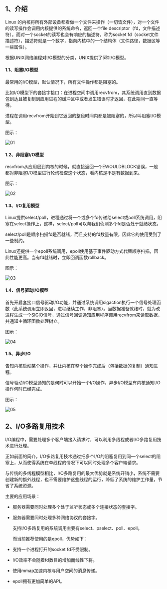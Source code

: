 ## 1、介绍

Linux 的内核将所有外部设备都看做一个文件来操作（一切皆文件），对一个文件的读写操作会调用内核提供的系统命令，返回一个file descriptor（fd，文件描述符）。而对一个socket的读写也会有响应的描述符，称为socket fd（socket文件描述符），描述符就是一个数字，指向内核中的一个结构体（文件路径，数据区等一些属性）。

根据UNIX网络编程对I/O模型的分类，UNIX提供了5种I/O模型。



#### 1.1、阻塞I/O模型

最常用的I/O模型，默认情况下，所有文件操作都是阻塞的。

比如I/O模型下的套接字接口：在进程空间中调用recvfrom，其系统调用直到数据包到达且被复制到应用进程的缓冲区中或者发生错误时才返回，在此期间一直等待。

进程在调用recvfrom开始到它返回的整段时间内都是被阻塞的，所以叫阻塞I/O模型。

图示：

![](http://blog.anxpp.com/usr/uploads/2016/05/1140040694.png "01")

#### 1.2、非阻塞I/O模型

recvfrom从应用层到内核的时候，就直接返回一个EWOULDBLOCK错误，一般都对非阻塞I/O模型进行轮询检查这个状态，看内核是不是有数据到来。

图示：

![](http://blog.anxpp.com/usr/uploads/2016/05/2665563581.png "02")

#### 1.3、I/O复用模型

Linux提供select/poll，进程通过将一个或多个fd传递给select或poll系统调用，阻塞在select操作上，这样，select/poll可以帮我们侦测多个fd是否处于就绪状态。

select/poll是顺序扫描fd是否就绪，而且支持的fd数量有限，因此它的使用受到了一些制约。

Linux还提供一个epoll系统调用，epoll使用基于事件驱动方式代替顺序扫描，因此性能更高。当有fd就绪时，立即回调函数rollback。

图示：

![](http://blog.anxpp.com/usr/uploads/2016/05/860854051.png "03")

#### 1.4、信号驱动I/O模型

首先开启套接口信号驱动I/O功能，并通过系统调用sigaction执行一个信号处理函数（此系统调用立即返回，进程继续工作，非阻塞）。当数据准备就绪时，就为改进程生成一个SIGIO信号，通过信号回调通知应用程序调用recvfrom来读取数据，并通知主循环函数处理树立。

图示：

![](http://blog.anxpp.com/usr/uploads/2016/05/3322063871.png "04")

#### 1.5、异步I/O

告知内核启动某个操作，并让内核在整个操作完成后（包括数据的复制）通知进程。

信号驱动I/O模型通知的是何时可以开始一个I/O操作，异步I/O模型有内核通知I/O操作何时已经完成。

图示：

![](http://blog.anxpp.com/usr/uploads/2016/05/4059852491.png "05")

## 2、I/O多路复用技术

I/O编程中，需要处理多个客户端接入请求时，可以利用多线程或者I/O多路复用技术进行处理。

正如前面的简介，I/O多路复用技术通过把多个I/O的阻塞复用到同一个select的阻塞上，从而使得系统在单线程的情况下可以同时处理多个客户端请求。

与传统的多线程模型相比，I/O多路复用的最大优势就是系统开销小，系统不需要创建新的额外线程，也不需要维护这些线程的运行，降低了系统的维护工作量，节省了系统资源。

主要的应用场景：

* 服务器需要同时处理多个处于监听状态或多个连接状态的套接字。
* 服务器需要同时处理多种网络协议的套接字。

  支持I/O多路复用的系统调用主要有select、pselect、poll、epoll。

  而当前推荐使用的是epoll，优势如下：

* 支持一个进程打开的socket fd不受限制。

* I/O效率不会随着fd数目的增加而线性下将。

* 使用mmap加速内核与用户空间的消息传递。

* epoll拥有更加简单的API。



